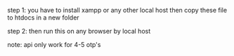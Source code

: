 step 1: you have to install xampp or any other local host then copy these file to htdocs in a new folder 


step 2: then run this on any browser by local host


note: api only work for 4-5 otp's
